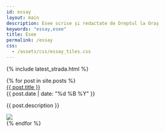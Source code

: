 ```yaml
---
id: essay
layout: main
description: Esee scrise și redactate de Dreptul la Oraș
keywords: "essay,esee"
title: Esee
permalink: /essay
css:
  - /assets/css/essay_tiles.css
---
```

{% include latest_strada.html %}

<div class="essay-wrapper">
    <div class="essay-columns">
        {% for post in site.posts %}
	        <div class="essay-tile">
	            <div class="essay-title"><a href="{{ post.url }}">{{ post.title }}</a></div>
	            <div class="essay-date">{{ post.date | date: "%d %B %Y" }}</div>
	            <p>{{ post.description }}</p>
	            <a href="{{ post.url }}"><img src="{{ post.image.url }}"/></a>
	        </div>
	    {% endfor %}
	</div>
</div>